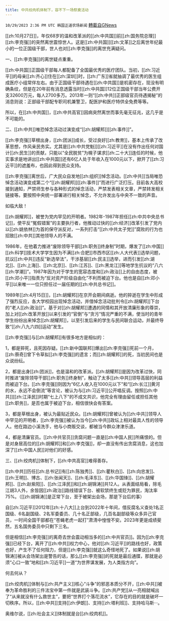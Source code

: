 ```yaml
---
title: 中共绞肉机体制下，容不下一场祭奠活动
---
```

`10/29/2023 2:36 PM UTC 韩国正道农场新闻` [轉載自GNews](https://gnews.org/articles/1895665)

[[zh:10月27日]]，年仅68岁的温和改革派的[[zh:中共国]]前[[zh:国务院总理]][[zh:李克强]]的突然离世震惊世人。这是[[zh:中共国]][[zh:文革]]之后离世年纪最小的一位正国级干部，世人也对[[zh:李克强]]的离世充满疑问。

  

一、[[zh:李克强]]的离世疑点重重。

[[zh:中共国]]正国级干部每人都配备了全国最优秀的医疗团队。当初，[[zh:习近平]]的母亲[[zh:齐心]]住在[[zh:深圳]]时，[[zh:广东]]省就抽调了最优秀的医生组成医疗小组常伴左右。由于正国级干部待遇在[[zh:中共国]]是机密存在，现没有明确条纹，但是在20年前有消息透露当时[[zh:中共国]]12位正国级干部当年公费开支32600万元，每人2700多万。2013年一则“[[zh:中共]]正部级官员待遇揭秘”的消息则说：正部级干部配专职司机兼警卫，配医护和医疗特供全免费等等。

所以，在[[zh:中共国]]，[[zh:中共高官]]因病突然离世而事先毫无征兆，这几乎是不可能的。

  

二、[[zh:中共]]唯恐悼念活动过演变成“[[zh:胡耀邦]][[zh:事件]]”。

[[zh:李克强]]草根出身，[[zh:团派]]成长，受过良好[[zh:教育]]，基本上传承了改革思想，作风亲民务实。尤其是[[zh:中共党魁]][[zh:习近平]]在没有作出任何对国计[[zh:民生]]的贡献，只能以“全民脱贫”为幌子谋求[[zh:二十大]]连任的时候，他实事求是地讲出[[zh:中共国]]还有6亿人处于年收入在1000元以下，掀开了[[zh:习近平]]的遮羞布，也因此得到民众支持。

  

[[zh:李克强]]离世后，广大民众自发地[[zh:组织]]悼念活动。[[zh:中共]]当局唯恐悼念活动演变成第二个“[[zh:胡耀邦]][[zh:事件]]”而进行广泛打压。目前各大高校接到通知，严禁师生参与各种形式的悼念活动，严禁发表相关文章，严禁转发相关链接等。要按照中央统一部署进行相关悼念，不允许发出与中央不一致的声音。

如临大敌！

  

[[zh:胡耀邦]]，被誉为党内罕见的开明者。1982年-1987年担任[[zh:中共中央总书记]]，使平反“冤假错案”的主要执行者，他推动过快的[[zh:经济]]改革引发了党内以[[zh:姚依林]]为首的保守派反对，一系列打击“[[zh:中共太子党]]”腐败的行为也招致[[zh:中共]]其他领导人的不满。

1986年，在他着力推进“废除领导干部[[zh:职务]]终身制”时期，爆发了[[zh:中国]][[zh:科学]]技术大学学生因为不满[[zh:合肥]]市西市区[[zh:人大代表]]选举问题，抗议[[zh:中共]]违反“新选举法”，干涉基层[[zh:民主]]选举，进而引发[[zh:湖北]]、[[zh:上海]]、[[zh:北京]]、[[zh:江苏]]、[[zh:黑龙江]]等地学生抗议的“八六[[zh:学潮]]”。1987年因为对于学生的宽容态度和[[zh:政治]]上的自由态度，被[[zh:邓小平]]指责为“反对资产阶级自由化”不利而被迫下台。他也是自[[zh:邓小平]]以来唯一一位只担任过一届任期的[[zh:中共总书记]]。

  

1989年[[zh:4月15日]]，[[zh:胡耀邦]]在京开会期间病逝。他的猝逝在学生中形成了强烈反应，各大学校园出现悼念活动，并借悼念活动批判令[[zh:胡耀邦]]下台的“老人[[zh:政治]]”。基于对[[zh:胡耀邦]]遭遇的同情和其开放清廉形象的尊崇，加上对[[zh:改革开放]]以来引发的“官倒”与“贪污”情况严重的不满，使当时的青年学生纷纷出来悼念[[zh:胡耀邦]]，以至引发后来的学生与民间联合运动，并最终导致“[[zh:八九六四]]运动”发生。

  

[[zh:李克强]]与[[zh:胡耀邦]]有很多地方是相似的：

1，都是猝死，且死因存疑。[[zh:新中国联邦]]爆出[[zh:李克强]]死前一个月，[[zh:蔡奇]]曾下令草拟[[zh:李克强]]的遗言；而[[zh:胡耀邦]]的死，当初民间也是众说纷纭。

2，都是出身[[zh:团派]]，也是温和的改革派。[[zh:胡耀邦]]是因为改革过快，同时推进“废除领导干部[[zh:职务]]终身制”，触动了太多[[zh:中共]]领导高层的利益而被迫下台。[[zh:李克强]]则因为“6亿人收入在1000元以下”和“[[zh:长江]]黄河的水，永远不会倒流”等言论，被认为与[[zh:习近平]]公开唱反调。按照[[zh:中共]][[zh:江泽民]]时期“七上八下”的不成文共识，他完全有理由留任或担任其他[[zh:职务]]，是否也属于被迫下台，相信很快会有答案。

3，都是草根出身，被认为最贴近民众。[[zh:胡耀邦]]曾被认为[[zh:中共]]领导人中罕见的开明者，[[zh:李克强]]被认为当今[[zh:中共]]政坛上相对最具人性的领导人。他在路边小溪洗手，他与小商贩交谈，都被当今群众津津乐道。

4，都是清廉官员。[[zh:中共官员]]贪腐问题一直是[[zh:中国人民]]所痛恨的。但是对身居高位的[[zh:胡耀邦]]和[[zh:李克强]]，却一直没有传出贪腐消息，这也加深了[[zh:中国人民]]对他们的好感。

  

三、[[zh:绞肉机]]体制下，[[zh:中共高官]]难得善存。

[[zh:中共]]历任[[zh:总书记]]有[[zh:陈独秀]]、[[zh:瞿秋白]]、[[zh:向忠发]]、[[zh:王明]]、博古、[[zh:张闻天]]、[[zh:毛泽东]]、[[zh:华国锋]]、[[zh:胡耀邦]]、[[zh:赵紫阳]]、[[zh:江泽民]]和[[zh:胡锦涛]]共12人。从表面结局看，除毛江胡3人外，余皆因[[zh:政治]]路线错误下台、被软禁终生或贬为罪民，淘汰率75%。（[[zh:胡锦涛]]是正常下台，至于被架出会场，那是下台后的事）

  

自[[zh:习近平]]2012年[[zh:十八大]]上台到2022年十年间，借反腐名义查处1名正国级、6名副国级、2名军委委员、几十名正部级，几百名副部级等众多异己官员，一时间全国干部都在“苍蝇老虎一起打”肃清中惶惶不安。2023年更是成绩斐然，五名国务委员中只剩下三名。

  

但是相信[[zh:李克强]]的离奇去世会震动相当多的[[zh:中共官员]]。因为[[zh:李克强]]已经下台，离开了[[zh:中共]]权力中心，他对[[zh:习近平]]的路线也好，政策也好，产生不了任何阻力，但是[[zh:李克强]]就这么奇怪地死了。如果说[[zh:胡锦涛]]被从会场架出是警告的话，那么[[zh:李克强]]的死就是最后通牒，那就是必须“心口一致”地和[[zh:习近平]]一道“为世界谋发展，为人类指方向”。

何去何从？

  

[[zh:绞肉机]]体制与[[zh:共产主义]]核心“斗争”的邪恶本质分不开，[[zh:中共]]被奉为革命胜利的三件法宝中第一件就是武装斗争。[[zh:共产党]]从一亮相就喊出了“从来就没有什么救世主”，要把“世界打个落花流水”，它存在的目的就是破坏一切秩序。所以，[[zh:中共]]支持[[zh:伊朗]]、支持[[zh:塔利班]]、支持哈马斯···。

奥维尔说，[[zh:社会主义]]体制就是台[[zh:绞肉机]]。
